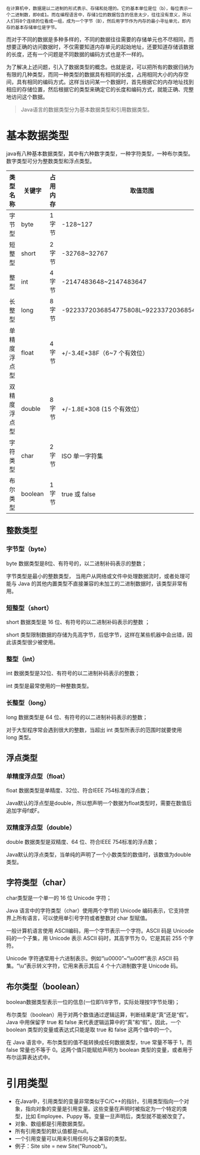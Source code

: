 	在计算机中，数据是以二进制的形式表示、存储和处理的。它的基本单位是位（b），每位表示一个二进制数，即0或1。而在编程语言中，存储1位的数据包含的信息太少，往往没有意义，所以人们将8个连续的位看成一组，成为一个字节（B），然后用字节作为内存的最小寻址单元，即内存的基本存储单位是字节。

​	而对于不同的数据是多种多样的，不同的数据往往需要的存储单元也不尽相同，而想要正确的访问数据时，不仅需要知道内存单元的起始地址，还要知道存储该数据的长度，还有一个问题是不同数据的编码方式也是不一样的。

​	为了解决上述问题，引入了数据类型的概念。也就是说，可以把所有的数据归纳为有限的几种类型，而同一种类型的数据具有相同的长度，占用相同大小的内存空间，具有相同的编码方式。这样当访问某一个数据时，首先根据它的内存地址找到相应的存储位置，然后根据它的类型来确定它的长度和编码方式，就能正确、完整地访问这个数据。

> Java语言的数据类型分为基本数据类型和引用数据类型。

# 基本数据类型

java有八种基本数据类型，其中有六种数字类型，一种字符类型，一种布尔类型。数字类型可分为整数类型和浮点类型。

| 类型名称     | 关键字  | 占用内存 | 取值范围                                   |
| ------------ | ------- | -------- | ------------------------------------------ |
| 字节型       | byte    | 1 字节   | -128~127                                   |
| 短整型       | short   | 2 字节   | -32768~32767                               |
| 整型         | int     | 4 字节   | -2147483648~2147483647                     |
| 长整型       | long    | 8 字节   | -9223372036854775808L~9223372036854775807L |
| 单精度浮点型 | float   | 4 字节   | +/-3.4E+38F（6~7 个有效位）                |
| 双精度浮点型 | double  | 8 字节   | +/-1.8E+308 (15 个有效位）                 |
| 字符类型     | char    | 2 字节   | ISO 单一字符集                             |
| 布尔类型     | boolean | 1 字节   | true 或 false                              |

## 整数类型

### 字节型（byte）

byte 数据类型是8位、有符号的，以二进制补码表示的整数； 

字节类型是最小的整数类型， 当用户从网络或文件中处理数据流时，或者处理可能与 Java 的其他内置类型不直接兼容的未加工的二进制数据时，该类型非常有用。 

### 短整型（short）

 short 数据类型是 16 位、有符号的以二进制补码表示的整数 ；

 short 类型限制数据的存储为先高字节，后低字节，这样在某些机器中会出错，因此该类型很少被使用。 

### 整型（int）

 int 数据类型是32位、有符号的以二进制补码表示的整数； 

 int 类型是最常使用的一种整数类型。 

### 长整型（long）

 long 数据类型是 64 位、有符号的以二进制补码表示的整数； 

 对于大型程序常会遇到很大的整数，当超出 int 类型所表示的范围时就要使用 long 类型。 

## 浮点类型

### 单精度浮点型（float）

float 数据类型是单精度、32位、符合IEEE 754标准的浮点数； 

Java默认的浮点型是double，所以想声明一个数据为float类型时，需要在数值后追加字母f或F。

### 双精度浮点型（double）

double 数据类型是双精度、64 位、符合IEEE 754标准的浮点数； 

Java默认的浮点类型，当单纯的声明了一个小数类型的数值时，该数值为double类型。

## 字符类型（char）

 char类型是一个单一的 16 位 Unicode 字符； 

 Java 语言中的字符类型（char）使用两个字节的 Unicode 编码表示，它支持世界上所有语言，可以使用单引号字符或者整数对 char 型赋值。 

 一般计算机语言使用 ASCII编码，用一个字节表示一个字符。ASCII 码是 Unicode 码的一个子集，用 Unicode 表示 ASCII 码时，其高字节为 0，它是其前 255 个字符。

Unicode 字符通常用十六进制表示。例如“\u0000”~“\u00ff”表示 ASCII 码集。“\u”表示转义字符，它用来表示其后 4 个十六进制数字是 Unicode 码。 

## 布尔类型（boolean）

boolean数据类型表示一位的信息(一位即1/8字节，实际处理按1字节处理)； 

布尔类型（boolean）用于对两个数值通过逻辑运算，判断结果是“真”还是“假”。Java 中用保留字 true 和 false 来代表逻辑运算中的“真”和“假”。因此，一个 boolean 类型的变量或表达式只能是取 true 和 false 这两个值中的一个。

在 Java 语言中，布尔类型的值不能转换成任何数据类型，true 常量不等于 1，而 false 常量也不等于 0。这两个值只能赋给声明为 boolean 类型的变量，或者用于布尔运算表达式中。 

# 引用类型

- 在Java中，引用类型的变量非常类似于C/C++的指针。引用类型指向一个对象，指向对象的变量是引用变量。这些变量在声明时被指定为一个特定的类型，比如 Employee、Puppy 等。变量一旦声明后，类型就不能被改变了。
- 对象、数组都是引用数据类型。
- 所有引用类型的默认值都是null。
- 一个引用变量可以用来引用任何与之兼容的类型。
- 例子：Site site = new Site("Runoob")。